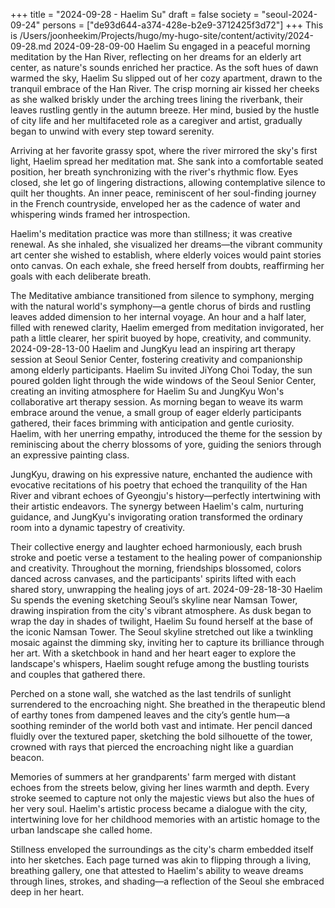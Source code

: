 +++
title = "2024-09-28 - Haelim Su"
draft = false
society = "seoul-2024-09-24"
persons = ["de93d644-a374-428e-b2e9-3712425f3d72"]
+++
This is /Users/joonheekim/Projects/hugo/my-hugo-site/content/activity/2024-09-28.md
2024-09-28-09-00
Haelim Su engaged in a peaceful morning meditation by the Han River, reflecting on her dreams for an elderly art center, as nature's sounds enriched her practice.
As the soft hues of dawn warmed the sky, Haelim Su slipped out of her cozy apartment, drawn to the tranquil embrace of the Han River. The crisp morning air kissed her cheeks as she walked briskly under the arching trees lining the riverbank, their leaves rustling gently in the autumn breeze. Her mind, busied by the hustle of city life and her multifaceted role as a caregiver and artist, gradually began to unwind with every step toward serenity.

Arriving at her favorite grassy spot, where the river mirrored the sky's first light, Haelim spread her meditation mat. She sank into a comfortable seated position, her breath synchronizing with the river's rhythmic flow. Eyes closed, she let go of lingering distractions, allowing contemplative silence to quilt her thoughts. An inner peace, reminiscent of her soul-finding journey in the French countryside, enveloped her as the cadence of water and whispering winds framed her introspection.

Haelim's meditation practice was more than stillness; it was creative renewal. As she inhaled, she visualized her dreams—the vibrant community art center she wished to establish, where elderly voices would paint stories onto canvas. On each exhale, she freed herself from doubts, reaffirming her goals with each deliberate breath.

The Meditative ambiance transitioned from silence to symphony, merging with the natural world's symphony—a gentle chorus of birds and rustling leaves added dimension to her internal voyage. An hour and a half later, filled with renewed clarity, Haelim emerged from meditation invigorated, her path a little clearer, her spirit buoyed by hope, creativity, and community.
2024-09-28-13-00
Haelim and JungKyu lead an inspiring art therapy session at Seoul Senior Center, fostering creativity and companionship among elderly participants.
Haelim Su invited JiYong Choi
Today, the sun poured golden light through the wide windows of the Seoul Senior Center, creating an inviting atmosphere for Haelim Su and JungKyu Won's collaborative art therapy session. As morning began to weave its warm embrace around the venue, a small group of eager elderly participants gathered, their faces brimming with anticipation and gentle curiosity. Haelim, with her unerring empathy, introduced the theme for the session by reminiscing about the cherry blossoms of yore, guiding the seniors through an expressive painting class.

JungKyu, drawing on his expressive nature, enchanted the audience with evocative recitations of his poetry that echoed the tranquility of the Han River and vibrant echoes of Gyeongju's history—perfectly intertwining with their artistic endeavors. The synergy between Haelim's calm, nurturing guidance, and JungKyu's invigorating oration transformed the ordinary room into a dynamic tapestry of creativity.

Their collective energy and laughter echoed harmoniously, each brush stroke and poetic verse a testament to the healing power of companionship and creativity. Throughout the morning, friendships blossomed, colors danced across canvases, and the participants' spirits lifted with each shared story, unwrapping the healing joys of art.
2024-09-28-18-30
Haelim Su spends the evening sketching Seoul’s skyline near Namsan Tower, drawing inspiration from the city's vibrant atmosphere.
As dusk began to wrap the day in shades of twilight, Haelim Su found herself at the base of the iconic Namsan Tower. The Seoul skyline stretched out like a twinkling mosaic against the dimming sky, inviting her to capture its brilliance through her art. With a sketchbook in hand and her heart eager to explore the landscape's whispers, Haelim sought refuge among the bustling tourists and couples that gathered there.

Perched on a stone wall, she watched as the last tendrils of sunlight surrendered to the encroaching night. She breathed in the therapeutic blend of earthy tones from dampened leaves and the city’s gentle hum—a soothing reminder of the world both vast and intimate. Her pencil danced fluidly over the textured paper, sketching the bold silhouette of the tower, crowned with rays that pierced the encroaching night like a guardian beacon.

Memories of summers at her grandparents' farm merged with distant echoes from the streets below, giving her lines warmth and depth. Every stroke seemed to capture not only the majestic views but also the hues of her very soul. Haelim's artistic process became a dialogue with the city, intertwining love for her childhood memories with an artistic homage to the urban landscape she called home.

Stillness enveloped the surroundings as the city's charm embedded itself into her sketches. Each page turned was akin to flipping through a living, breathing gallery, one that attested to Haelim's ability to weave dreams through lines, strokes, and shading—a reflection of the Seoul she embraced deep in her heart.
